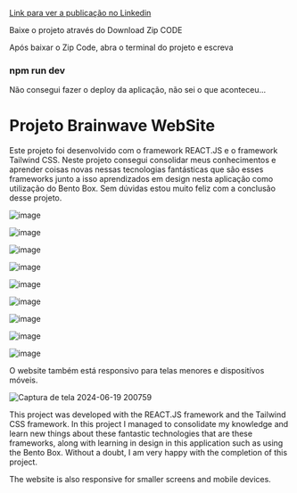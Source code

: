 <a href="https://www.linkedin.com/feed/update/urn:li:activity:7209338946504339457/">Link para ver a publicação no Linkedin</a>

<p>Baixe o projeto através do Download Zip CODE</p>

<p>Após baixar o Zip Code, abra o terminal do projeto e escreva <h3>npm run dev</h3></p>

<p>Não consegui fazer o deploy da aplicação, não sei o que aconteceu...</p>

<h1>Projeto Brainwave WebSite</h1>

<p>Este projeto foi desenvolvido com o framework REACT.JS e o framework Tailwind CSS. Neste projeto consegui consolidar meus conhecimentos e aprender coisas novas nessas tecnologias fantásticas que são esses frameworks junto a isso aprendizados em design nesta
  aplicação como utilização do Bento Box. Sem dúvidas estou muito feliz com a conclusão desse projeto.</p>


![image](https://github.com/DevGustavoGantois/Brainwave_REACT_Tailwind_Website/assets/123424700/1a16154d-de62-4dbe-b0e1-b54728963383)

![image](https://github.com/DevGustavoGantois/Brainwave_REACT_Tailwind_Website/assets/123424700/7a137dd5-4e40-47b1-9abe-a7afcaddf6bf)

![image](https://github.com/DevGustavoGantois/Brainwave_REACT_Tailwind_Website/assets/123424700/aff6fa44-a782-44d7-baa7-a88280844a17)

![image](https://github.com/DevGustavoGantois/Brainwave_REACT_Tailwind_Website/assets/123424700/a292aef0-0666-473b-add2-244bc264b558)

![image](https://github.com/DevGustavoGantois/Brainwave_REACT_Tailwind_Website/assets/123424700/ae9140f3-55cf-48be-bf91-30a875be1868)

![image](https://github.com/DevGustavoGantois/Brainwave_REACT_Tailwind_Website/assets/123424700/367cb3e9-9a16-47af-a9df-4b557b304741)

![image](https://github.com/DevGustavoGantois/Brainwave_REACT_Tailwind_Website/assets/123424700/93dafec9-70f9-4568-ba29-13053781683b)

![image](https://github.com/DevGustavoGantois/Brainwave_REACT_Tailwind_Website/assets/123424700/be051609-4639-440a-b57f-edf8a61fcb82)

![image](https://github.com/DevGustavoGantois/Brainwave_REACT_Tailwind_Website/assets/123424700/42ecccd1-b147-4108-80db-fdd3203cfa68)

<p>O website também está responsivo para telas menores e dispositívos móveis.</p>

![Captura de tela 2024-06-19 200759](https://github.com/DevGustavoGantois/Brainwave_REACT_Tailwind_Website/assets/123424700/4a078d6f-39ca-424d-94eb-7ed23d4fb7ad)

<p>This project was developed with the REACT.JS framework and the Tailwind CSS framework. In this project I managed to consolidate my knowledge and learn new things about these fantastic technologies that are these frameworks, along with learning in design in this
application such as using the Bento Box. Without a doubt, I am very happy with the completion of this project.</p>

<p>The website is also responsive for smaller screens and mobile devices.</p>